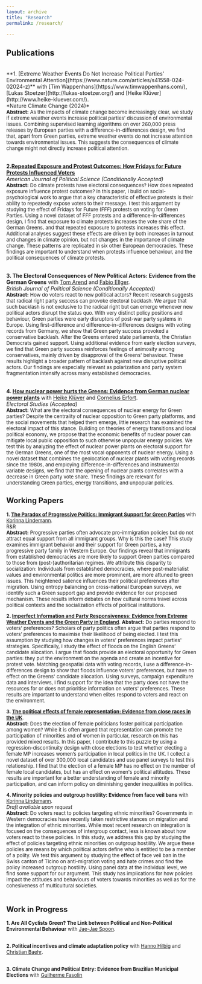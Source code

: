 ```yaml
---
layout: archive
title: "Research"
permalink: /research/

---
```

## **Publications**


<br>
**1. [Extreme Weather Events Do Not Increase Political Parties’ Environmental Attention](https://www.nature.com/articles/s41558-024-02024-z)** with [Tim Wappenhans](https://www.timwappenhans.com/), [Lukas Stoetzer](http://lukas-stoetzer.org/)  and [Heike Klüver](http://www.heike-kluever.com/). <br>
 *Nature Climate Change (2024)*   <font size="-1">  <br>
<strong>Abstract:</strong> As the impacts of climate change become increasingly clear, we study if extreme weather events increase political parties’ discussion of environmental issues. Combining supervised learning algorithms on over 260,000 press releases by European parties with a difference-in-differences design, we find that, apart from Green parties, extreme weather events do not increase attention towards environmental issues. This suggests the consequences of climate change might not directly increase political attention. </font>
  <br>
  <br>
  
  
**2.[Repeated Exposure and Protest Outcomes: How Fridays for Future Protests Influenced Voters](https://osf.io/preprints/socarxiv/m6dpg/)**  
 *American Journal of Political Science (Conditionally Accepted)*   <font size="-1">  <br>
 <strong>Abstract:</strong> Do climate protests have electoral consequences? How does repeated exposure influence protest outcomes? In this paper, I build on social-psychological work to argue that a key characteristic of effective protests is their ability to repeatedly expose voters to their message. I test this argument by studying the effect of Fridays for Future (FFF) protests on voting for Green Parties. Using a novel dataset of FFF protests and a difference-in-differences design, I find that exposure to climate protests increases the vote share of the German Greens, and that repeated exposure to protests increases this effect. Additional analyses suggest these effects are driven by both increases in turnout and changes in climate opinion, but not changes in the importance of climate change. These patterns are replicated in six other European democracies. These findings are important to understand when protests influence behaviour, and the political consequences of climate protests. </font>
  <br>
  <br>

  
**3. The Electoral Consequences of New Political Actors: Evidence from the German Greens** with [Tom Arend](https://www.hertie-school.org/en/research/faculty-and-researchers/profile/person/arend) and [Fabio Ellger](https://www.fabioellger.com/).  
 *British Journal of Political Science (Conditionally Accepted)*   <font size="-1">  <br>
<strong>Abstract:</strong> How do voters react to new political actors? Recent research suggests that radical right party success can provoke electoral backlash. We argue that such backlash is not exclusive to the radical right but can emerge whenever new political actors disrupt the status quo. With very distinct policy positions and behaviour, Green parties were early disruptors of post-war party systems in Europe. Using first-difference and difference-in-differences designs with voting records from Germany, we show that Green party success provoked a conservative backlash. After the Greens entered state parliaments, the Christian Democrats gained support. Using additional evidence from early election surveys, we find that Green party success reinforces feelings of animosity among conservatives, mainly driven by disapproval of the Greens' behaviour. These results highlight a broader pattern of backlash against new disruptive political actors. Our findings are especially relevant as polarization and party system fragmentation intensify across many established democracies.</font>
  <br>
  <br>

  
**4. [How nuclear power hurts the Greens: Evidence from German nuclear power plants](https://osf.io/preprints/osf/jnarh_v2)** with [Heike Klüver](http://www.heike-kluever.com/) and [Cornelius Erfort](http://corneliuserfort.de/).   
 *Electoral Studies (Accepted)*   <font size="-1">  <br>
<font size="-1"> <strong>Abstract:</strong>   What are the electoral consequences of nuclear energy for Green parties? Despite the centrality of nuclear opposition to Green party platforms, and the social movements that helped them emerge, little research has examined the electoral impact of this stance.  Building on theories of energy transitions and local political economy, we propose that the economic benefits of nuclear power can mitigate local public opposition to such otherwise unpopular energy policies. We test this by analyzing the effect of nuclear power plants on electoral support for the German Greens, one of the most vocal opponents of nuclear energy.  Using a novel dataset that combines the geolocation of nuclear plants with voting records since the 1980s, and employing difference-in-differences and instrumental variable designs, we find that the opening of nuclear plants correlates with a decrease in Green party vote share. These findings are relevant for understanding Green parties, energy transitions, and unpopular policies. </font>  

  
## **Working Papers**
**1. [The Paradox of Progressive Politics: Immigrant Support for Green Parties](https://osf.io/et5b6_v1/)** with [Korinna Lindemann](https://korinnalindemann.github.io/).  
R&R   <br>
<font size="-1"> <strong>Abstract:</strong>  Progressive parties often advocate pro-immigration policies but do not attract equal support from all immigrant groups. Why is this the case? This study examines immigrant behavior and their support for Green parties, a key progressive party family in Western Europe. Our findings reveal that immigrants from established democracies are more likely to support Green parties compared to those from (post-)authoritarian regimes. We attribute this disparity to socialization: Individuals from established democracies, where post-materialist values and environmental politics are more prominent, are more attuned to green issues. This heightened salience influences their political preferences after migration. Using entropy balancing on cross-national European surveys, we identify such a Green support gap and provide evidence for our proposed mechanism. These results inform debates on how cultural norms travel across political contexts and the socialization effects of political institutions.  </font>
  <br>
  
**2. [Imperfect Information and Party Responsiveness: Evidence from Extreme Weather Events and the Green Party in England](https://papers.ssrn.com/sol3/papers.cfm?abstract_id=3960045)**.
<font size="-1"> <strong>Abstract:</strong>  Do parties respond to voters' preferences? Scholars of party politics often argue that parties respond to voters’ preferences to maximise their likelihood of being elected. I test this assumption by studying how changes in voters' preferences impact parties' strategies. Specifically, I study the effect of floods on the English Greens’ candidate allocation. I argue that floods provide an electoral opportunity for Green parties: they put the environment on the agenda and create an incentive for protest vote. Matching geospatial data with voting records, I use a difference-in-differences design to show that floods influence voters' preferences, but have no effect on the Greens' candidate allocation. Using surveys, campaign expenditure data and interviews, I find support for the idea that the party does not have the resources for or does not prioritise information on voters' preferences. These results are important to understand when elites respond to voters and react on the environment. </font>
  <br>
  
**3. [The political effects of female representation: Evidence from
close races in the UK](https://papers.ssrn.com/sol3/papers.cfm?abstract_id=3992109)**.  
<font size="-1"> <strong>Abstract:</strong> Does the election of female politicians foster political participation among women? While it is often argued that representation can promote the participation of minorities and of women in particular, research on this has provided mixed results. In this paper, I contribute to this puzzle by using a regression-discontinuity design with close elections to test whether electing a female MP increases women’s participation in local politics in the UK. I collect a novel dataset of over 300,000 local candidates and use panel surveys to test this relationship. I find that the election of a female MP has no effect on the number of female local candidates, but has an effect on women's political attitudes. These results are important for a better understanding of female and minority participation, and can inform policy on diminishing gender inequalities in politics. </font>
  <br>

  
**4. Minority policies and outgroup hostility: Evidence from face veil bans** with [Korinna Lindemann](https://korinnalindemann.github.io/).  
*Draft available upon request*<font size="-1">  <br> 
<strong>Abstract:</strong> Do voters react to policies targeting ethnic minorities? Governments in Western democracies have recently taken restrictive stances on migration and the integration of ethnic minorities. While most recent research on integration is focused on the consequences of intergroup contact, less is known about how voters react to these policies. In this study, we address this gap by studying the effect of policies targeting ethnic minorities on outgroup hostility. We argue these policies are means by which political actors define who is entitled to be a member of a polity. We test this argument by studying the effect of face veil ban in the Swiss canton of Ticino on anti-migration voting and hate crimes and find the policy increased outgroup hostility. Using panel data at the individual level, we find some support for our argument. This study has implications for how policies impact the attitudes and behaviours of voters towards minorities as well as for the cohesiveness of multicultural societies. </font>
  <br>
  <br>

  

## **Work in Progress**
**1. Are All Cyclists Green? The Link between Political and Non-Political Environmental Behaviour** with [Jae-Jae Spoon](https://www.jaejaespoon.com/).  
   <br>     
   
 **2. Political incentives and climate adaptation policy** with [Hanno Hilbig](https://www.hannohilbig.com/) and [Christian Baehr](https://politics.princeton.edu/people/christian-baehr).  
   <br>   
   
 **3. Climate Change and Political Entry: Evidence from Brazilian Municipal Elections** with [Guilherme Fasolin](https://as.vanderbilt.edu/political-science/bio/guilherme-fasolin/)
   <br>  
   
   

   <br>  
  
  
